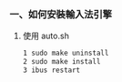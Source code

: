 ### 一、如何安裝輸入法引擎

1. 使用 auto.sh

    ```bash
    1 sudo make uninstall
    2 sudo make install
    3 ibus restart
    ```
